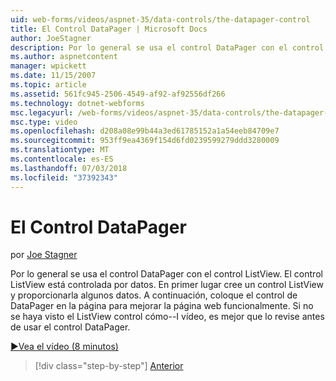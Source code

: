```yaml
---
uid: web-forms/videos/aspnet-35/data-controls/the-datapager-control
title: El Control DataPager | Microsoft Docs
author: JoeStagner
description: Por lo general se usa el control DataPager con el control ListView. El control ListView está controlada por datos. En primer lugar crear un control ListView y proporcionarla algunos d...
ms.author: aspnetcontent
manager: wpickett
ms.date: 11/15/2007
ms.topic: article
ms.assetid: 561fc945-2506-4549-af92-af92556df266
ms.technology: dotnet-webforms
msc.legacyurl: /web-forms/videos/aspnet-35/data-controls/the-datapager-control
msc.type: video
ms.openlocfilehash: d208a08e99b44a3ed61785152a1a54eeb84709e7
ms.sourcegitcommit: 953ff9ea4369f154d6fd0239599279ddd3280009
ms.translationtype: MT
ms.contentlocale: es-ES
ms.lasthandoff: 07/03/2018
ms.locfileid: "37392343"
---
```

<a name="the-datapager-control"></a>El Control DataPager
====================
por [Joe Stagner](https://github.com/JoeStagner)

Por lo general se usa el control DataPager con el control ListView. El control ListView está controlada por datos. En primer lugar cree un control ListView y proporcionarla algunos datos. A continuación, coloque el control de DataPager en la página para mejorar la página web funcionalmente. Si no se haya visto el ListView control cómo--I vídeo, es mejor que lo revise antes de usar el control DataPager.

[&#9654;Vea el vídeo (8 minutos)](https://channel9.msdn.com/Blogs/ASP-NET-Site-Videos/the-datapager-control)

> [!div class="step-by-step"]
> [Anterior](the-listview-control.md)

